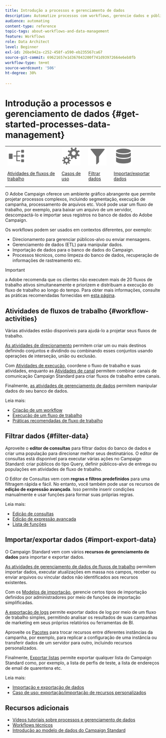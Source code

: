 ```yaml
---
title: Introdução a processos e gerenciamento de dados
description: Automatize processos com workflows, gerencie dados e públicos, envie mensagens e muito mais.
audience: automating
content-type: reference
topic-tags: about-workflows-and-data-management
feature: Workflows
role: Data Architect
level: Beginner
exl-id: 26be942a-c252-458f-a590-eb235567ca67
source-git-commit: 69621657e1d367043200f741d93972664e6eb8fb
workflow-type: tm+mt
source-wordcount: '506'
ht-degree: 30%

---
```


# Introdução a processos e gerenciamento de dados {#get-started-processes-data-management}

<table>
<tr>
<td><img src="assets/do-not-localize/icon_workflows.svg" width="60px"><p><a href="#workflow-activities">Atividades de fluxos de trabalho</a></p></td><td><img src="assets/do-not-localize/icon_activities.svg" width="60px"><p><a href="../../automating/using/workflow-created-query-with-complement.md">Casos de uso</a></p></td><td><img src="assets/do-not-localize/icon_filter.svg" width="60px"><p><a href="#filter-data">Filtrar dados</a></p></td>
<td><img src="assets/do-not-localize/icon_manage.svg" width="60px"><p><a href="#import-export-data">Importar/exportar dados</a></p></td></tr>
</table>

O Adobe Campaign oferece um ambiente gráfico abrangente que permite projetar processos complexos, incluindo segmentação, execução de campanha, processamento de arquivos etc. Você pode usar um fluxo de trabalho, por exemplo, para baixar um arquivo de um servidor, descompactá-lo e importar seus registros no banco de dados do Adobe Campaign.

Os workflows podem ser usados em contextos diferentes, por exemplo:

* Direcionamento para gerenciar públicos-alvo ou enviar mensagens.
* Gerenciamento de dados (ETL) para manipular dados.
* Importação de dados para o banco de dados do Campaign.
* Processos técnicos, como limpeza do banco de dados, recuperação de informações de rastreamento etc.

>[!IMPORTANT]
>
> a Adobe recomenda que os clientes não executem mais de 20 fluxos de trabalho ativos simultaneamente e priorizem e distribuam a execução do fluxo de trabalho ao longo do tempo. Para obter mais informações, consulte as práticas recomendadas fornecidas em [esta página](../../automating/using/best-practices-workflows.md).

## Atividades de fluxos de trabalho {#workflow-activities}

Várias atividades estão disponíveis para ajudá-lo a projetar seus fluxos de trabalho.

[As atividades de direcionamento](../../automating/using/about-targeting-activities.md) permitem criar um ou mais destinos definindo conjuntos e dividindo ou combinando esses conjuntos usando operações de interseção, união ou exclusão.

Com [Atividades de execução](../../automating/using/about-execution-activities.md), coordene o fluxo de trabalho e suas atividades, enquanto as [Atividades de canal](../../automating/using/about-channel-activities.md) permitem combinar canais de comunicação Campaign Standard para criar fluxos de trabalho entre canais.

Finalmente, [as atividades de gerenciamento de dados](../../automating/using/about-data-management-activities.md) permitem manipular dados do seu banco de dados.

Leia mais:

* [Criação de um workflow](../../automating/using/building-a-workflow.md)
* [Execução de um fluxo de trabalho](../../automating/using/about-workflow-execution.md)
* [Práticas recomendadas de fluxo de trabalho](../../automating/using/best-practices-workflows.md)

## Filtrar dados {#filter-data}

Aproveite o **editor de consultas** para filtrar dados do banco de dados e criar uma população para direcionar melhor seus destinatários. O editor de consultas está disponível para executar várias ações no Campaign Standard: criar públicos do tipo Query, definir públicos-alvo de entrega ou populações em atividades de fluxo de trabalho.

O Editor de Consultas vem com **regras e filtros predefinidos** para uma filtragem rápida e fácil. No entanto, você também pode usar os recursos de **edição de expressão avançada**. Isso permite inserir condições manualmente e usar funções para formar suas próprias regras.

Leia mais:

* [Edição de consultas](../../automating/using/editing-queries.md)
* [Edição de expressão avançada](../../automating/using/advanced-expression-editing.md)
* [Lista de funções](../../automating/using/list-of-functions.md)

## Importar/exportar dados {#import-export-data}

O Campaign Standard vem com vários **recursos de gerenciamento de dados** para importar e exportar dados.

[As atividades de gerenciamento de dados de fluxos de trabalho](../../automating/using/about-data-management-activities.md) permitem importar dados, executar atualizações em massa nos campos, receber ou enviar arquivos ou vincular dados não identificados aos recursos existentes.

Com os [Modelos de importação](../../automating/using/importing-data-with-import-templates.md), gerencie certos tipos de importação definidos por administradores por meio de funções de importação simplificadas.

[A exportação de logs](../../automating/using/exporting-logs.md) permite exportar dados de log por meio de um fluxo de trabalho simples, permitindo analisar os resultados de suas campanhas de marketing em seus próprios relatórios ou ferramentas de BI.

Aproveite os [Pacotes](../../automating/using/managing-packages.md) para trocar recursos entre diferentes instâncias da campanha, por exemplo, para replicar a configuração de uma instância ou transferir dados de um servidor para outro, incluindo recursos personalizados.

Finalmente, [Exportar listas](../../automating/using/exporting-lists.md) permite exportar qualquer lista do Campaign Standard como, por exemplo, a lista de perfis de teste, a lista de endereços de email de quarentena etc.

Leia mais:

* [Importação e exportação de dados](../../automating/using/about-data-import-and-export.md)
* [Caso de uso: exportação/importação de recursos personalizados](../../automating/using/exporting-importing-custom-resources.md)

## Recursos adicionais

* [Vídeos tutoriais sobre processos e gerenciamento de dados](https://experienceleague.adobe.com/docs/campaign-standard-learn/tutorials/managing-processes-and-data/creating-a-workflow.html?lang=pt-BR)
* [Workflows técnicos](../../administration/using/technical-workflows.md)
* [Introdução ao modelo de dados do Campaign Standard](../../developing/using/get-started-data-model.md)
